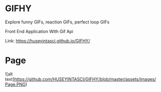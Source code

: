 # GIFHY
Explore funny GIFs, reaction GIFs, perfect loop GIFs

Front End Application With Gif Api

Link: https://huseyintasci.github.io/GIFHY/



Page
===
![alt text]https://github.com/HUSEYINTASCI/GIFHY/blob/master/assets/images/Page.PNG)